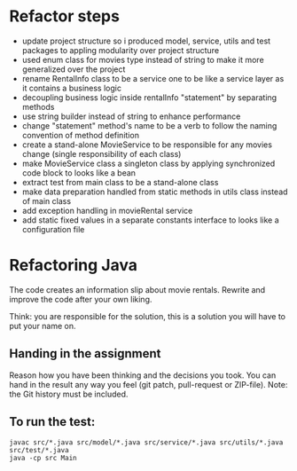 # Refactor steps

  - update project structure so i produced model, service, utils and test packages to appling modularity over project structure
  - used enum class for movies type instead of string to make it more generalized over the project 
  - rename RentalInfo class to be a service one to be like a service layer as it contains a business logic
  - decoupling business logic inside rentalInfo "statement" by separating methods
  - use string builder instead of string to enhance performance
  - change "statement" method's name to be a verb to follow the naming convention of method definition
  - create a stand-alone MovieService to be responsible for any movies change (single responsibility of each class)
  - make MovieService class a singleton class by applying synchronized code block to looks like a bean
  - extract test from main class to be a stand-alone class
  - make data preparation handled from static methods in utils class instead of main class 
  - add exception handling in movieRental service
  - add static fixed values in a separate constants interface to looks like a configuration file


# Refactoring Java

The code creates an information slip about movie rentals.
Rewrite and improve the code after your own liking.

Think: you are responsible for the solution, this is a solution you will have to put your name on.


## Handing in the assignment

Reason how you have been thinking and the decisions you took. 
You can hand in the result any way you feel (git patch, pull-request or ZIP-file).
Note: the Git history must be included.


## To run the test:

```
javac src/*.java src/model/*.java src/service/*.java src/utils/*.java src/test/*.java
java -cp src Main
